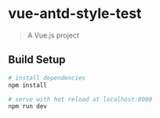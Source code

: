 # vue-antd-style-test

> A Vue.js project

## Build Setup

``` bash
# install dependencies
npm install

# serve with hot reload at localhost:8080
npm run dev
```